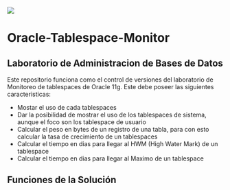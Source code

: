 ![](https://user-images.githubusercontent.com/13739520/30005364-3973b666-909e-11e7-96ad-e71a31234ed6.png)

# Oracle-Tablespace-Monitor

## Laboratorio de Administracion de Bases de Datos
Este repositorio funciona como el control de versiones del laboratorio de Monitoreo de tablespaces de Oracle 11g. Este debe poseer las siguientes caracteristicas:

- Mostar el uso de cada tablespaces
- Dar la posibilidad de mostrar el uso de los tablespaces de sistema, aunque el foco son los tablespace de usuario
- Calcular el peso en bytes de un registro de una tabla, para con esto calcular la tasa de crecimiento de un tablespaces
- Calcular el tiempo en dias para llegar al HWM (High Water Mark) de un tablespace
- Calcular el tiempo en dias para llegar al Maximo de un tablespace

## Funciones de la Solución
